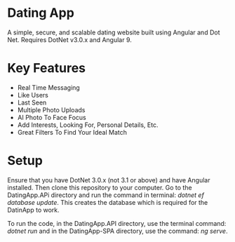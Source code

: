 # Dating App
A simple, secure, and scalable dating website built using Angular and Dot Net. Requires DotNet v3.0.x and Angular 9.

# Key Features
* Real Time Messaging
* Like Users
* Last Seen
* Multiple Photo Uploads
* AI Photo To Face Focus
* Add Interests, Looking For, Personal Details, Etc.
* Great Filters To Find Your Ideal Match

# Setup
Ensure that you have DotNet 3.0.x (not 3.1 or above) and have Angular installed. Then clone this repository to your computer. Go to the DatingApp.APi directory and run the command in terminal:  *dotnet ef database update*. This creates the database which is required for the DatinApp to work.

To run the code, in the DatingApp.API directory, use the terminal command: *dotnet run* and in the DatingApp-SPA directory, use the command: *ng serve*.
